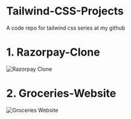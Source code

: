 # Tailwind-CSS-Projects
A code repo for tailwind css series at my github

# 1. Razorpay-Clone
![Razorpay Clone](https://github.com/user-attachments/assets/c0d44817-96a0-49dd-9632-e20084c28e1d)

# 2. Groceries-Website
![Groceries Website](https://github.com/user-attachments/assets/7db86ec5-811d-4b63-aa46-d230b9235366)
